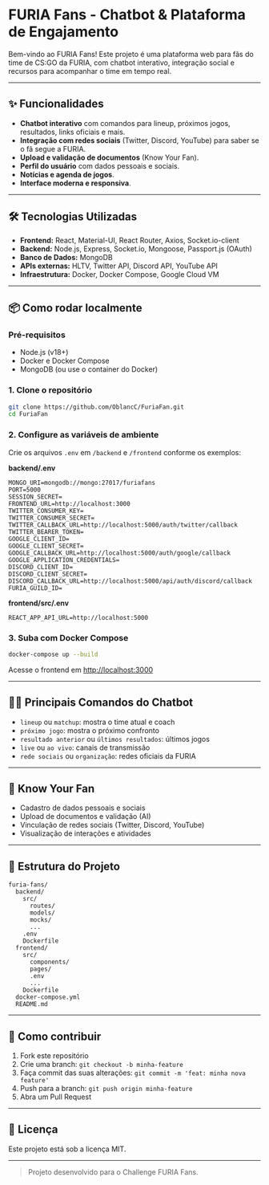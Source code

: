 # FURIA Fans - Chatbot & Plataforma de Engajamento

Bem-vindo ao FURIA Fans! Este projeto é uma plataforma web para fãs do time de CS:GO da FURIA, com chatbot interativo, integração social e recursos para acompanhar o time em tempo real.

---

## ✨ Funcionalidades

- **Chatbot interativo** com comandos para lineup, próximos jogos, resultados, links oficiais e mais.
- **Integração com redes sociais** (Twitter, Discord, YouTube) para saber se o fã segue a FURIA.
- **Upload e validação de documentos** (Know Your Fan).
- **Perfil do usuário** com dados pessoais e sociais.
- **Notícias e agenda de jogos**.
- **Interface moderna e responsiva**.

---

## 🛠️ Tecnologias Utilizadas

- **Frontend:** React, Material-UI, React Router, Axios, Socket.io-client
- **Backend:** Node.js, Express, Socket.io, Mongoose, Passport.js (OAuth)
- **Banco de Dados:** MongoDB
- **APIs externas:** HLTV, Twitter API, Discord API, YouTube API
- **Infraestrutura:** Docker, Docker Compose, Google Cloud VM

---

## 📦 Como rodar localmente

### Pré-requisitos

- Node.js (v18+)
- Docker e Docker Compose
- MongoDB (ou use o container do Docker)

### 1. Clone o repositório

```bash
git clone https://github.com/OblancC/FuriaFan.git
cd FuriaFan
```

### 2. Configure as variáveis de ambiente

Crie os arquivos `.env` em `/backend` e `/frontend` conforme os exemplos:

**backend/.env**
```
MONGO_URI=mongodb://mongo:27017/furiafans
PORT=5000
SESSION_SECRET=
FRONTEND_URL=http://localhost:3000
TWITTER_CONSUMER_KEY=
TWITTER_CONSUMER_SECRET=
TWITTER_CALLBACK_URL=http://localhost:5000/auth/twitter/callback
TWITTER_BEARER_TOKEN=
GOOGLE_CLIENT_ID=
GOOGLE_CLIENT_SECRET=
GOOGLE_CALLBACK_URL=http://localhost:5000/auth/google/callback
GOOGLE_APPLICATION_CREDENTIALS=
DISCORD_CLIENT_ID=
DISCORD_CLIENT_SECRET=
DISCORD_CALLBACK_URL=http://localhost:5000/api/auth/discord/callback
FURIA_GUILD_ID=
```

**frontend/src/.env**
```
REACT_APP_API_URL=http://localhost:5000
```

### 3. Suba com Docker Compose

```bash
docker-compose up --build
```

Acesse o frontend em [http://localhost:3000](http://localhost:3000)

---

## 🧑‍💻 Principais Comandos do Chatbot

- `lineup` ou `matchup`: mostra o time atual e coach
- `próximo jogo`: mostra o próximo confronto
- `resultado anterior` ou `últimos resultados`: últimos jogos
- `live` ou `ao vivo`: canais de transmissão
- `rede sociais` ou `organização`: redes oficiais da FURIA

---

## 👤 Know Your Fan

- Cadastro de dados pessoais e sociais
- Upload de documentos e validação (AI)
- Vinculação de redes sociais (Twitter, Discord, YouTube)
- Visualização de interações e atividades

---

## 📂 Estrutura do Projeto

```
furia-fans/
  backend/
    src/
      routes/
      models/
      mocks/
      ...
    .env
    Dockerfile
  frontend/
    src/
      components/
      pages/
      .env
      ...
    Dockerfile
  docker-compose.yml
  README.md
```

---

## 📝 Como contribuir

1. Fork este repositório
2. Crie uma branch: `git checkout -b minha-feature`
3. Faça commit das suas alterações: `git commit -m 'feat: minha nova feature'`
4. Push para a branch: `git push origin minha-feature`
5. Abra um Pull Request

---

## 📄 Licença

Este projeto está sob a licença MIT.

---

> Projeto desenvolvido para o Challenge FURIA Fans. 
